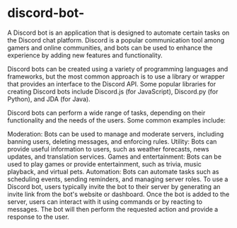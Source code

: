 # discord-bot-
A Discord bot is an application that is designed to automate certain tasks on the Discord chat platform. Discord is a popular communication tool among gamers and online communities, and bots can be used to enhance the experience by adding new features and functionality.

Discord bots can be created using a variety of programming languages and frameworks, but the most common approach is to use a library or wrapper that provides an interface to the Discord API. Some popular libraries for creating Discord bots include Discord.js (for JavaScript), Discord.py (for Python), and JDA (for Java).

Discord bots can perform a wide range of tasks, depending on their functionality and the needs of the users. Some common examples include:

Moderation: Bots can be used to manage and moderate servers, including banning users, deleting messages, and enforcing rules.
Utility: Bots can provide useful information to users, such as weather forecasts, news updates, and translation services.
Games and entertainment: Bots can be used to play games or provide entertainment, such as trivia, music playback, and virtual pets.
Automation: Bots can automate tasks such as scheduling events, sending reminders, and managing server roles.
To use a Discord bot, users typically invite the bot to their server by generating an invite link from the bot's website or dashboard. Once the bot is added to the server, users can interact with it using commands or by reacting to messages. The bot will then perform the requested action and provide a response to the user.
